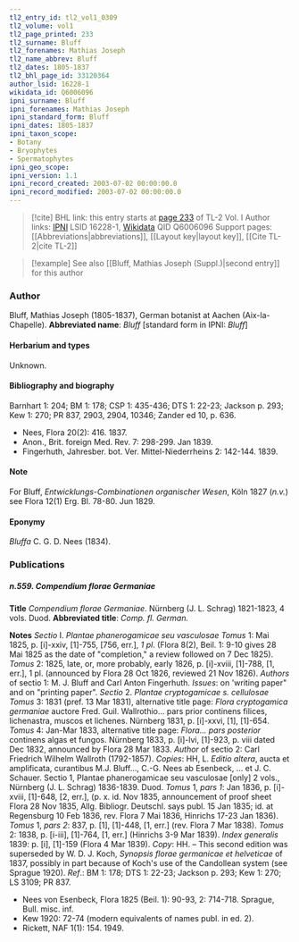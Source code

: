 ```yaml
---
tl2_entry_id: tl2_vol1_0309
tl2_volume: vol1
tl2_page_printed: 233
tl2_surname: Bluff
tl2_forenames: Mathias Joseph
tl2_name_abbrev: Bluff
tl2_dates: 1805-1837
tl2_bhl_page_id: 33120364
author_lsid: 16228-1
wikidata_id: Q6006096
ipni_surname: Bluff
ipni_forenames: Mathias Joseph
ipni_standard_form: Bluff
ipni_dates: 1805-1837
ipni_taxon_scope: 
- Botany
- Bryophytes
- Spermatophytes
ipni_geo_scope: 
ipni_version: 1.1
ipni_record_created: 2003-07-02 00:00:00.0
ipni_record_modified: 2003-07-02 00:00:00.0
---
```


> [!cite] BHL link: this entry starts at [page 233](https://www.biodiversitylibrary.org/page/33120364) of TL-2 Vol. I
> Author links: [IPNI](https://www.ipni.org/a/16228-1) LSID 16228-1, [Wikidata](https://www.wikidata.org/wiki/Q6006096) QID Q6006096
> Support pages: [[Abbreviations|abbreviations]], [[Layout key|layout key]], [[Cite TL-2|cite TL-2]]

> [!example] See also [[Bluff, Mathias Joseph (Suppl.)|second entry]] for this author

### Author

Bluff, Mathias Joseph (1805-1837), German botanist at Aachen (Aix-la-Chapelle). 
**Abbreviated name**: *Bluff* \[standard form in IPNI: *Bluff*\]

#### Herbarium and types

Unknown.

#### Bibliography and biography

Barnhart 1: 204; BM 1: 178; CSP 1: 435-436; DTS 1: 22-23; Jackson p. 293; Kew 1: 270; PR 837, 2903, 2904, 10346; Zander ed 10, p. 636.
- Nees, Flora 20(2): 416. 1837.
- Anon., Brit. foreign Med. Rev. 7: 298-299. Jan 1839.
- Fingerhuth, Jahresber. bot. Ver. Mittel-Niederrheins 2: 142-144. 1839.

#### Note

For Bluff, *Entwicklungs-Combinationen organischer Wesen*, Köln 1827 (*n.v.*) see Flora 12(1) Erg. Bl. 78-80. Jun 1829.

#### Eponymy

*Bluffa* C. G. D. Nees (1834).

### Publications

##### n.559. Compendium florae Germaniae

**Title**
*Compendium florae Germaniae*. Nürnberg (J. L. Schrag) 1821-1823, 4 vols. Duod.
**Abbreviated title**: *Comp. fl. German.*

**Notes**
*Sectio* I. *Plantae phanerogamicae seu vasculosae*
*Tomus* 1: Mai 1825, p. \[i\]-xxiv, \[1\]-755, \[756, err.\], *1 pl*. (Flora 8(2), Beil. 1: 9-10 gives 28 Mai 1825 as the date of "completion," a review followed on 7 Dec 1825).
*Tomus* 2: 1825, late, or, more probably, early 1826, p. \[i\]-xviii, \[1\]-788, \[1, err.\], 1 pl. (announced by Flora 28 Oct 1826, reviewed 21 Nov 1826).
*Authors* of sectio 1: M. J. Bluff and Carl Anton Fingerhuth.
*Issues*: on 'writing paper" and on "printing paper".
*Sectio* 2. *Plantae cryptogamicae s. cellulosae*
*Tomus* 3: 1831 (pref. 13 Mar 1831), alternative title page:
*Flora cryptogamica germaniae* auctore Fred. Guil. Wallrothio... pars prior continens filices, lichenastra, muscos et lichenes. Nürnberg 1831, p. \[i\]-xxvi, \[1\], \[1\]-654.
*Tomus* 4: Jan-Mar 1833, alternative title page: *Flora... pars posterior* continens algas et fungos. Nürnberg 1833, p. \[i\]-lvi, \[1\]-923, p. viii dated Dec 1832, announced by Flora 28 Mar 1833.
*Author* of sectio 2: Carl Friedrich Wilhelm Wallroth (1792-1857).
*Copies*: HH, L.
*Editio altera*, aucta et amplificata, curantibus M.J. Bluff..., C.-G. Nees ab Esenbeck, ... et J. C. Schauer. Sectio 1, Plantae phanerogamicae seu vasculosae \[only\] 2 vols., Nürnberg (J. L. Schrag) 1836-1839. Duod.
*Tomus* 1, *pars 1*: Jan 1836, p. \[i\]-xviii, \[1\]-648, \[2, err.\], (p. x. id. Nov 1835, announcement of proof sheet Flora 28 Nov 1835, Allg. Bibliogr. Deutschl. says publ. 15 Jan 1835; id. at Regensburg 10 Feb 1836, rev. Flora 7 Mai 1836, Hinrichs 17-23 Jan 1836).
*Tomus* 1, *pars 2*: 837, p. \[1\], \[1\]-448, \[1, err.\] (rev. Flora 7 Mar 1838).
*Tomus* 2: 1838, p. \[i-iii\], \[1\]-764, \[1, err.\] (Hinrichs 3-9 Mar 1839).
*Index generalis* 1839: p. \[i\], \[1\]-159 (Flora 4 Mar 1839).
*Copy*: HH. – This second edition was superseded by W. D. J. Koch, *Synopsis florae germanicae et helveticae* of 1837, possibly in part because of Koch's use of the Candollean system (see Sprague 1920).
*Ref*.: BM 1: 178; DTS 1: 22-23; Jackson p. 293; Kew 1: 270; LS 3109; PR 837.
- Nees von Esenbeck, Flora 1825 (Beil. 1): 90-93, 2: 714-718. Sprague, Bull. misc. inf.
- Kew 1920: 72-74 (modern equivalents of names publ. in ed. 2).
- Rickett, NAF 1(1): 154. 1949.

